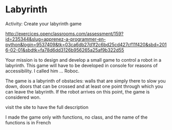 # Labyrinth
Activity: Create your labyrinth game

http://exercices.openclassrooms.com/assessment/159?id=235344&slug=apprenez-a-programmer-en-python&login=9537409&tk=03ca6db27d1f2c6bd25cd427cf11f420&sbd=2016-02-01&sbdtk=fa78d6dd3126b956265a25af9b322d55

Your mission is to design and develop a small game to control a robot in a labyrinth. This game will have to be developed in console for reasons of accessibility. I called him ... Roboc.

The game is a labyrinth of obstacles: walls that are simply there to slow you down, doors that can be crossed and at least one point through which you can leave the labyrinth. If the robot arrives on this point, the game is considered won.

visit the site to have the full description

I made the game only with functions, no class, and the name of the functions is in French


